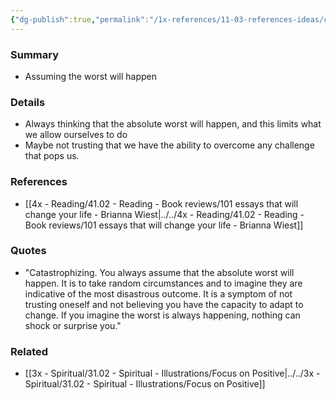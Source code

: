 ```yaml
---
{"dg-publish":true,"permalink":"/1x-references/11-03-references-ideas/cognitive-bias-catastrophizing/","dgHomeLink":true,"dgPassFrontmatter":false,"dgShowBacklinks":true,"dgShowLocalGraph":false,"dgShowInlineTitle":true}
---
```



### Summary
- Assuming the worst will happen

### Details
- Always thinking that the absolute worst will happen, and this limits what we allow ourselves to do
- Maybe not trusting that we have the ability to overcome any challenge that pops us.

### References
- [[4x - Reading/41.02 - Reading - Book reviews/101 essays that will change your life - Brianna Wiest|../../4x - Reading/41.02 - Reading - Book reviews/101 essays that will change your life - Brianna Wiest]]

### Quotes
- "Catastrophizing. You always assume that the absolute worst will happen. It is to take random circumstances and to imagine they are indicative of the most disastrous outcome. It is a symptom of not trusting oneself and not believing you have the capacity to adapt to change. If you imagine the worst is always happening, nothing can shock or surprise you."

### Related
- [[3x - Spiritual/31.02 - Spiritual - Illustrations/Focus on Positive|../../3x - Spiritual/31.02 - Spiritual - Illustrations/Focus on Positive]]